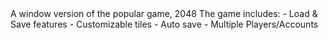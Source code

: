 </Game-2048>
A window version of the popular game, 2048
The game includes: 
  - Load & Save features
  - Customizable tiles
  - Auto save
  - Multiple Players/Accounts
  
